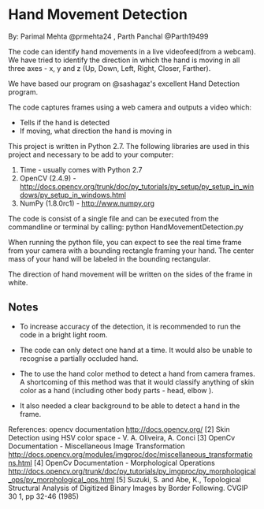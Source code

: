 Hand Movement Detection
============================================
By: Parimal Mehta @prmehta24 , Parth Panchal @Parth19499

The code can identify hand movements in a live videofeed(from a webcam). We have tried to identify the direction in which the hand is moving in all three axes - x, y and z (Up, Down, Left, Right, Closer, Farther).

We have based our program on @sashagaz's excellent Hand Detection program.

The code captures frames using a web camera and outputs a video which:

* Tells if the hand is detected
* If moving, what direction the hand is moving in



This project is written in Python 2.7. The following libraries are used in this project and necessary to be add to your computer:
1) Time - usually comes with Python 2.7
2) OpenCV (2.4.9) - http://docs.opencv.org/trunk/doc/py_tutorials/py_setup/py_setup_in_windows/py_setup_in_windows.html
3) NumPy (1.8.0rc1) - http://www.numpy.org

The code is consist of a single file and can be executed from the commandline or terminal by calling: python HandMovementDetection.py

When running the python file, you can expect to see the real time frame from your camera with a bounding rectangle framing your hand.  The center mass of your hand will be labeled in the bounding rectangular.

The direction of hand movement will be written on the sides of the frame in white.

## Notes

* To increase accuracy of the detection, it is recommended to run the code in a bright light room. 

* The code can only detect one hand at a time. It would also be unable to recognise a partially occluded hand.

* The to use the hand color method to detect a hand from camera frames. A shortcoming of this method was that it would classify anything of skin color as a hand (including other body parts - head, elbow ). 

* It also needed a clear background to be able to detect a hand in the frame.


References:
opencv documentation http://docs.opencv.org/
[2] Skin Detection using HSV color space - V. A. Oliveira, A. Conci
[3] OpenCv Documentation - Miscellaneous Image Transformation
http://docs.opencv.org/modules/imgproc/doc/miscellaneous_transformations.html
[4] OpenCv Documentation - Morphological Operations http://docs.opencv.org/trunk/doc/py_tutorials/py_imgproc/py_morphological_ops/py_morphological_ops.html
[5] Suzuki, S. and Abe, K., Topological Structural Analysis of Digitized Binary Images by Border Following. CVGIP 30 1, pp 32-46 (1985)


 
